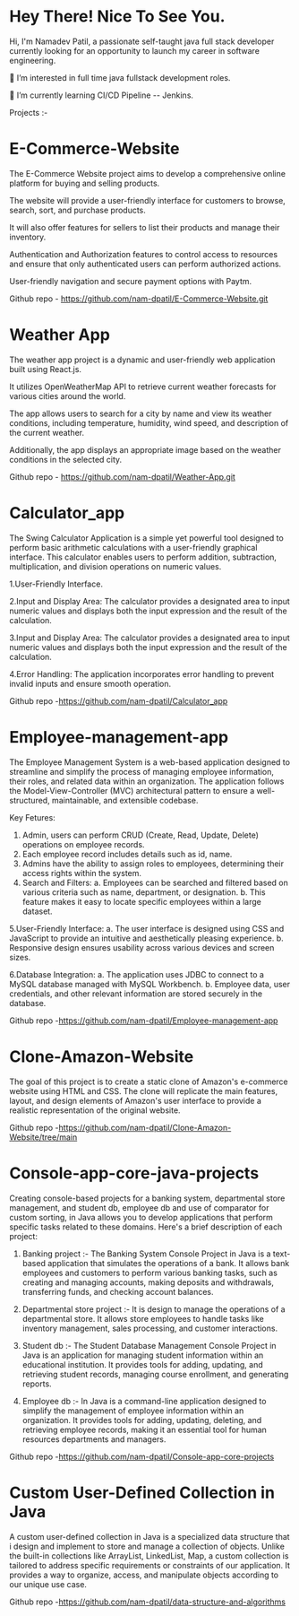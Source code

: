# Hey There! Nice To See You.

Hi, I'm Namadev Patil, a passionate self-taught java full stack developer currently looking for an opportunity to launch my career in software engineering.

👀 I’m interested in full time java fullstack development roles.

🌱 I’m currently learning CI/CD Pipeline -- Jenkins.

Projects :-

# E-Commerce-Website

The E-Commerce Website project aims to develop a comprehensive online platform for buying and selling products.

The website will provide a user-friendly interface for customers to browse, search, sort, and purchase products.

It will also offer features for sellers to list their products and manage their inventory.

Authentication and Authorization features to control access to resources and ensure that only authenticated users can perform authorized actions.

User-friendly navigation and secure payment options with Paytm.

Github repo - https://github.com/nam-dpatil/E-Commerce-Website.git

# Weather App
The weather app project is a dynamic and user-friendly web application built using React.js.

It utilizes OpenWeatherMap API to retrieve current weather forecasts for various cities around the world. 

The app allows users to search for a city by name and view its weather conditions, including temperature, humidity, wind speed, and description of the current weather.

Additionally, the app displays an appropriate image based on the weather conditions in the selected city.

Github repo - https://github.com/nam-dpatil/Weather-App.git

# Calculator_app

The Swing Calculator Application is a simple yet powerful tool designed to perform basic arithmetic calculations with a user-friendly graphical interface. This calculator enables users to perform addition, subtraction, multiplication, and division operations on numeric values. 

1.User-Friendly Interface.

2.Input and Display Area: The calculator provides a designated area to input numeric values and displays both the input expression and the result of the calculation.

3.Input and Display Area: The calculator provides a designated area to input numeric values and displays both the input expression and the result of the calculation.

4.Error Handling: The application incorporates error handling to prevent invalid inputs and ensure smooth operation.

Github repo -https://github.com/nam-dpatil/Calculator_app 


# Employee-management-app
The Employee Management System is a web-based application designed to streamline and simplify the process of managing employee information, their roles, and related data within an organization. The application follows the Model-View-Controller (MVC) architectural pattern to ensure a well-structured, maintainable, and extensible codebase.

Key Fetures:
1. Admin, users can perform CRUD (Create, Read, Update, Delete) operations on employee records.
2. Each employee record includes details such as id, name.
3. Admins have the ability to assign roles to employees, determining their access rights within the system.
4. Search and Filters:
  a. Employees can be searched and filtered based on various criteria such as name, department, or designation.
  b. This feature makes it easy to locate specific employees within a large dataset.

5.User-Friendly Interface:
  a. The user interface is designed using CSS and JavaScript to provide an intuitive and aesthetically pleasing experience.
  b. Responsive design ensures usability across various devices and screen sizes.

6.Database Integration:
  a. The application uses JDBC to connect to a MySQL database managed with MySQL Workbench.
  b. Employee data, user credentials, and other relevant information are stored securely in the database.

Github repo -https://github.com/nam-dpatil/Employee-management-app 


# Clone-Amazon-Website
The goal of this project is to create a static clone of Amazon's e-commerce website using HTML and CSS. The clone will replicate the main features, layout, and design elements of Amazon's user interface to provide a realistic representation of the original website.

Github repo -https://github.com/nam-dpatil/Clone-Amazon-Website/tree/main


# Console-app-core-java-projects
Creating console-based projects for a banking system, departmental store management, and student db, employee db and use of comparator for custom sorting, in Java allows you to develop applications that perform specific tasks related to these domains. Here's a brief description of each project:

1. Banking project :- The Banking System Console Project in Java is a text-based application that simulates the operations of a bank. It allows bank employees and customers to perform various banking tasks, such as creating and managing accounts, making deposits and withdrawals, transferring funds, and checking account balances.

2. Departmental store project :- It is design to manage the operations of a departmental store. It allows store employees to handle tasks like inventory management, sales processing, and customer interactions.

3. Student db :- The Student Database Management Console Project in Java is an application for managing student information within an educational institution. It provides tools for adding, updating, and retrieving student records, managing course enrollment, and generating reports.

4. Employee db :- In Java is a command-line application designed to simplify the management of employee information within an organization. It provides tools for adding, updating, deleting, and retrieving employee records, making it an essential tool for human resources departments and managers.

Github repo -https://github.com/nam-dpatil/Console-app-core-projects


# Custom User-Defined Collection in Java
A custom user-defined collection in Java is a specialized data structure that i design and implement to store and manage a collection of objects. Unlike the built-in collections like ArrayList, LinkedList, Map, a custom collection is tailored to address specific requirements or constraints of our application. It provides a way to organize, access, and manipulate objects according to our unique use case.

Github repo -https://github.com/nam-dpatil/data-structure-and-algorithms
